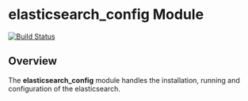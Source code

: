 # **elasticsearch_config** Module
[![Build Status](https://travis-ci.org/Adaptavist/puppet-elasticsearch_config.svg?branch=master)](https://travis-ci.org/Adaptavist/puppet-elasticsearch_config)

## Overview

The **elasticsearch_config** module handles the installation, running and configuration of 
the elasticsearch.